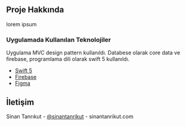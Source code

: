 

## Proje Hakkında


lorem ipsum



### Uygulamada Kullanılan Teknolojiler

Uygulama MVC design pattern kullanıldı. Databese olarak core data ve firebase, programlama dili olarak swift 5 kullanıldı.

* [Swift 5](https://developer.apple.com/swift/)
* [Firebase](https://firebase.google.com/)
* [Figma](https://figma.com/)








<!-- CONTACT -->
## İletişim

Sinan Tanrıkut - [@sinantanrikut](https://twitter.com/sinantanrikut) -  sinantanrikut.com



